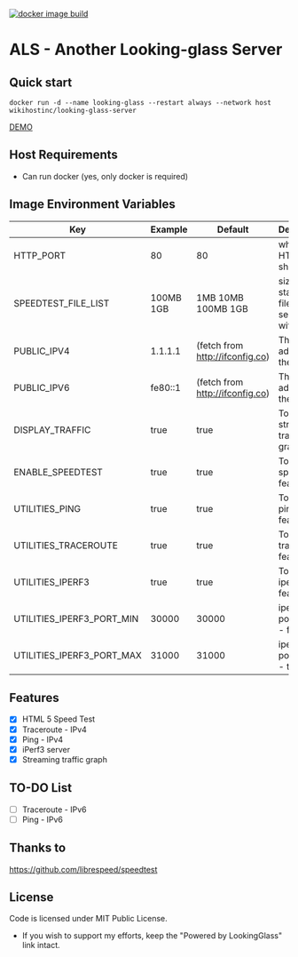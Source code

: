 [![docker image build](https://github.com/wikihost-opensource/als/actions/workflows/docker-image.yml/badge.svg)](https://github.com/wikihost-opensource/als/actions/workflows/docker-image.yml)

# ALS - Another Looking-glass Server

## Quick start
```
docker run -d --name looking-glass --restart always --network host wikihostinc/looking-glass-server
```

[DEMO](http://lg.hk1-bgp.hkg.50network.com/)

## Host Requirements
 - Can run docker (yes, only docker is required)

## Image Environment Variables
|  Key   | Example  | Default | Description |
|  ----  | ----  | ---- | ----  |
| HTTP_PORT | 80 | 80 | which HTTP port should use |
| SPEEDTEST_FILE_LIST  | 100MB 1GB | 1MB 10MB 100MB 1GB | size of static test files, separate with space |
| PUBLIC_IPV4  | 1.1.1.1 | (fetch from http://ifconfig.co) | The IPv4 address of the server |
| PUBLIC_IPV6  | fe80::1 | (fetch from http://ifconfig.co) | The IPv6 address of the server|
| DISPLAY_TRAFFIC | true | true | Toggle the streaming traffic graph |
| ENABLE_SPEEDTEST |  true | true | Toggle the speedtest feature |
| UTILITIES_PING | true | true | Toggle the ping feature |
| UTILITIES_TRACEROUTE | true | true | Toggle the traceroute feature |
| UTILITIES_IPERF3 | true | true | Toggle the iperf3 feature |
| UTILITIES_IPERF3_PORT_MIN | 30000 | 30000 | iperf3 listen port range - from |
| UTILITIES_IPERF3_PORT_MAX | 31000 | 31000 | iperf3 listen port range - to |


## Features
- [x] HTML 5 Speed Test
- [x] Traceroute - IPv4
- [x] Ping - IPv4
- [x] iPerf3 server
- [x] Streaming traffic graph

## TO-DO List
- [ ] Traceroute - IPv6
- [ ] Ping - IPv6

## Thanks to
https://github.com/librespeed/speedtest

## License

Code is licensed under MIT Public License.

* If you wish to support my efforts, keep the "Powered by LookingGlass" link intact.
